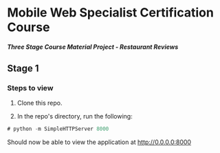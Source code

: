 # Mobile Web Specialist Certification Course

#### _Three Stage Course Material Project - Restaurant Reviews_

## Stage 1

### Steps to view

1. Clone this repo.

2. In the repo's directory, run the following:

```javascript
# python -m SimpleHTTPServer 8000
```

Should now be able to view the application at http://0.0.0.0:8000




